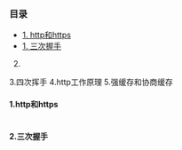 ### 目录

- [1. http和https](#1-http和https)
- [1. 三次握手](#1-三次握手)
2.
3.四次挥手
4.http工作原理
5.强缓存和协商缓存

#### 1.http和https

```

```

#### 2.三次握手